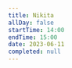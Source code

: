 ```yaml
---
title: Nikita
allDay: false
startTime: 14:00
endTime: 15:00
date: 2023-06-11
completed: null
---
```

